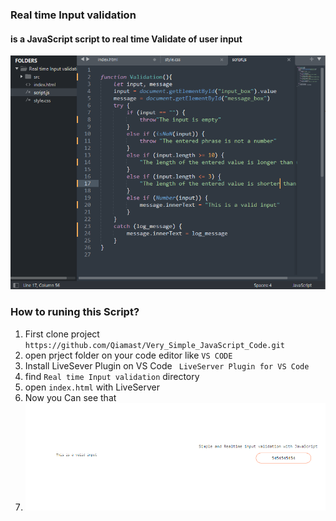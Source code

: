 ### Real time Input validation

#### is a JavaScript script to real time Validate of user input

![Real time Input validation](src/img/JSCode.png "Real time Input validation - Code")



### How to runing this Script?

1. First clone project `https://github.com/Qiamast/Very_Simple_JavaScript_Code.git`
2. open prject folder on your code editor like  `VS CODE`
3. Install LiveSever Plugin on VS Code ` LiveServer Plugin for VS Code`
4. find `Real time Input validation` directory
5. open `index.html` with LiveServer
6. Now you Can see that
7. ![on the big screen](src/img/output.png " Real time Input validation on the big screen")

